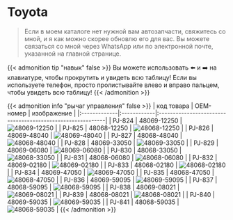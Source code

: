 # Toyota

>Если в моем каталоге нет нужной вам автозапчасти, свяжитесь со мной, и я как можно скорее обновлю его для вас. Вы можете связаться со мной через WhatsApp или по электронной почте, указанной на главной странице.

{{< admonition tip "навык" false >}}
Вы можете использовать ⬅️ и ➡️ на клавиатуре, чтобы прокрутить и увидеть всю таблицу! Если вы используете телефон, просто пролистывайте влево и вправо пальцем, чтобы увидеть всю таблицу!
{{< /admonition >}}

{{< admonition info "рычаг управления" false >}}
| код товара   | OEM-номер   | изображение                                                |
|:-------------|:------------|:-----------------------------------------------------------|
| PJ-824       | 48069-12250 | ![48069-12250](/images/auto-parts/Toyota/4806912250.webp) |
| PJ-825       | 48068-12250 | ![48068-12250](/images/auto-parts/Toyota/4806812250.webp) |
| PJ-826       | 48069-48040 | ![48069-48040](/images/auto-parts/Toyota/4806948040.webp) |
| PJ-827       | 48068-48040 | ![48068-48040](/images/auto-parts/Toyota/4806848040.webp) |
| PJ-828       | 48069-33050 | ![48069-33050](/images/auto-parts/Toyota/4806933050.webp) |
| PJ-829       | 48069-06080 | ![48069-06080](/images/auto-parts/Toyota/4806906080.webp) |
| PJ-830       | 48068-33050 | ![48068-33050](/images/auto-parts/Toyota/4806833050.webp) |
| PJ-831       | 48068-06080 | ![48068-06080](/images/auto-parts/Toyota/4806806080.webp) |
| PJ-832       | 48069-02180 | ![48069-02180](/images/auto-parts/Toyota/4806902180.webp) |
| PJ-833       | 48068-02180 | ![48068-02180](/images/auto-parts/Toyota/4806802180.webp) |
| PJ-834       | 48069-47050 | ![48069-47050](/images/auto-parts/Toyota/4806947050.webp) |
| PJ-835       | 48068-47050 | ![48068-47050](/images/auto-parts/Toyota/4806847050.webp) |
| PJ-836       | 48069-59095 | ![48069-59095](/images/auto-parts/Toyota/4806959095.webp) |
| PJ-837       | 48068-59095 | ![48068-59095](/images/auto-parts/Toyota/4806859095.webp) |
| PJ-838       | 48069-08021 | ![48069-08021](/images/auto-parts/Toyota/4806908021.webp) |
| PJ-839       | 48068-08021 | ![48068-08021](/images/auto-parts/Toyota/4806808021.webp) |
| PJ-840       | 48069-59035 | ![48069-59035](/images/auto-parts/Toyota/4806959035.webp) |
| PJ-841       | 48068-59035 | ![48068-59035](/images/auto-parts/Toyota/4806859035.webp) |
{{< /admonition >}}

